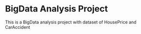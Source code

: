 # BigData Analysis Project
 This is a BigData analysis project with dataset of HousePrice and CarAccident
